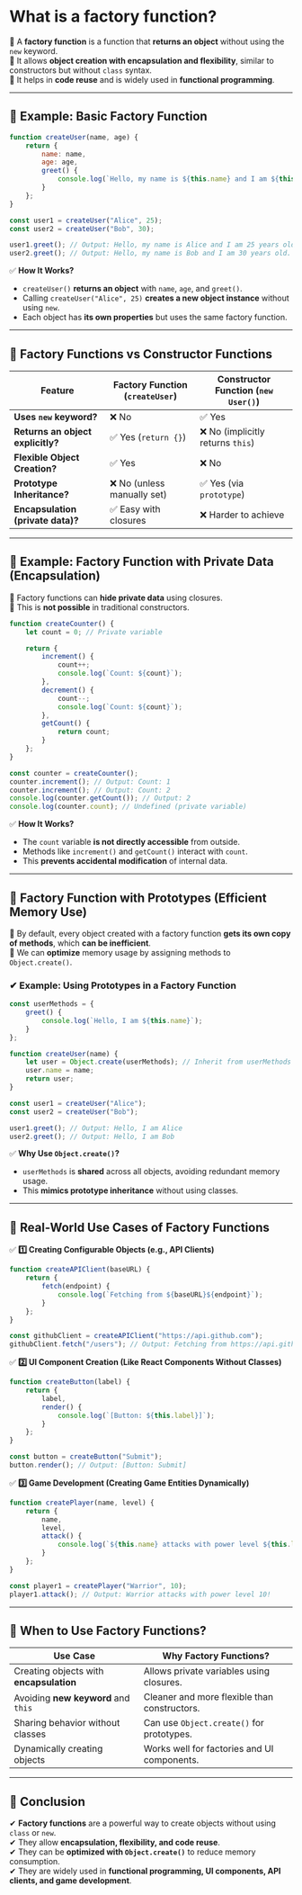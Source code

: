 # What is a factory function?


📌 A **factory function** is a function that **returns an object** without using the `new` keyword.  
📌 It allows **object creation with encapsulation and flexibility**, similar to constructors but without `class` syntax.  
📌 It helps in **code reuse** and is widely used in **functional programming**.  

---

## **🔹 Example: Basic Factory Function**  
```javascript
function createUser(name, age) {
    return {
        name: name,
        age: age,
        greet() {
            console.log(`Hello, my name is ${this.name} and I am ${this.age} years old.`);
        }
    };
}

const user1 = createUser("Alice", 25);
const user2 = createUser("Bob", 30);

user1.greet(); // Output: Hello, my name is Alice and I am 25 years old.
user2.greet(); // Output: Hello, my name is Bob and I am 30 years old.
```
✅ **How It Works?**  
- `createUser()` **returns an object** with `name`, `age`, and `greet()`.  
- Calling `createUser("Alice", 25)` **creates a new object instance** without using `new`.  
- Each object has **its own properties** but uses the same factory function.  

---

## **🔹 Factory Functions vs Constructor Functions**
| Feature               | Factory Function (`createUser`) | Constructor Function (`new User()`) |
|-----------------------|--------------------------------|----------------------------------|
| **Uses `new` keyword?** | ❌ No                           | ✅ Yes                          |
| **Returns an object explicitly?** | ✅ Yes (`return {}`)       | ❌ No (implicitly returns `this`) |
| **Flexible Object Creation?** | ✅ Yes                        | ❌ No                           |
| **Prototype Inheritance?** | ❌ No (unless manually set)    | ✅ Yes (via `prototype`)       |
| **Encapsulation (private data)?** | ✅ Easy with closures       | ❌ Harder to achieve           |

---

## **🔹 Example: Factory Function with Private Data (Encapsulation)**
📌 Factory functions can **hide private data** using closures.  
📌 This is **not possible** in traditional constructors.  

```javascript
function createCounter() {
    let count = 0; // Private variable

    return {
        increment() {
            count++;
            console.log(`Count: ${count}`);
        },
        decrement() {
            count--;
            console.log(`Count: ${count}`);
        },
        getCount() {
            return count;
        }
    };
}

const counter = createCounter();
counter.increment(); // Output: Count: 1
counter.increment(); // Output: Count: 2
console.log(counter.getCount()); // Output: 2
console.log(counter.count); // Undefined (private variable)
```
✅ **How It Works?**  
- The `count` variable **is not directly accessible** from outside.  
- Methods like `increment()` and `getCount()` interact with `count`.  
- This **prevents accidental modification** of internal data.  

---

## **🔹 Factory Function with Prototypes (Efficient Memory Use)**
📌 By default, every object created with a factory function **gets its own copy of methods**, which **can be inefficient**.  
📌 We can **optimize** memory usage by assigning methods to `Object.create()`.  

### **✔ Example: Using Prototypes in a Factory Function**
```javascript
const userMethods = {
    greet() {
        console.log(`Hello, I am ${this.name}`);
    }
};

function createUser(name) {
    let user = Object.create(userMethods); // Inherit from userMethods
    user.name = name;
    return user;
}

const user1 = createUser("Alice");
const user2 = createUser("Bob");

user1.greet(); // Output: Hello, I am Alice
user2.greet(); // Output: Hello, I am Bob
```
✅ **Why Use `Object.create()`?**  
- `userMethods` is **shared** across all objects, avoiding redundant memory usage.  
- This **mimics prototype inheritance** without using classes.  

---

## **🔹 Real-World Use Cases of Factory Functions**
✅ **1️⃣ Creating Configurable Objects (e.g., API Clients)**  
```javascript
function createAPIClient(baseURL) {
    return {
        fetch(endpoint) {
            console.log(`Fetching from ${baseURL}${endpoint}`);
        }
    };
}

const githubClient = createAPIClient("https://api.github.com");
githubClient.fetch("/users"); // Output: Fetching from https://api.github.com/users
```
✅ **2️⃣ UI Component Creation (Like React Components Without Classes)**  
```javascript
function createButton(label) {
    return {
        label,
        render() {
            console.log(`[Button: ${this.label}]`);
        }
    };
}

const button = createButton("Submit");
button.render(); // Output: [Button: Submit]
```
✅ **3️⃣ Game Development (Creating Game Entities Dynamically)**  
```javascript
function createPlayer(name, level) {
    return {
        name,
        level,
        attack() {
            console.log(`${this.name} attacks with power level ${this.level}!`);
        }
    };
}

const player1 = createPlayer("Warrior", 10);
player1.attack(); // Output: Warrior attacks with power level 10!
```

---

## **🔹 When to Use Factory Functions?**
| **Use Case** | **Why Factory Functions?** |
|-------------|-------------------------|
| Creating objects with **encapsulation** | Allows private variables using closures. |
| Avoiding **new keyword** and `this` | Cleaner and more flexible than constructors. |
| Sharing behavior without classes | Can use `Object.create()` for prototypes. |
| Dynamically creating objects | Works well for factories and UI components. |

---

## **🔹 Conclusion**
✔ **Factory functions** are a powerful way to create objects without using `class` or `new`.  
✔ They allow **encapsulation, flexibility, and code reuse**.  
✔ They can be **optimized with `Object.create()`** to reduce memory consumption.  
✔ They are widely used in **functional programming, UI components, API clients, and game development**.  
